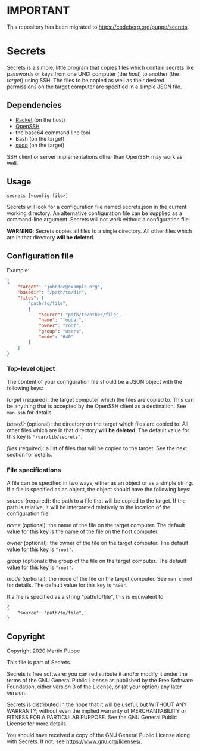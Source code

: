 # IMPORTANT

This repository has been migrated to https://codeberg.org/puppe/secrets.

# Secrets

Secrets is a simple, little program that copies files which contain
secrets like passwords or keys from one UNIX computer (the  *host*) to
another (the *target*) using SSH. The files to be copied as well as
their desired permissions on the target computer are specified in a
simple JSON file.

## Dependencies

* [Racket](https://racket-lang.org/) (on the host)
* [OpenSSH](https://www.openssh.com/)
* the base64 command line tool
* Bash (on the target)
* [sudo](https://www.sudo.ws/) (on the target)

SSH client or server implementations other than OpenSSH may work as
well.

## Usage

```
secrets [<config-file>]
```

Secrets will look for a configuration file named secrets.json in the
current working directory. An alternative configuration file can be
supplied as a command-line argument. Secrets will not work without a
configuration file.

**WARNING**: Secrets copies all files to a single directory. All other
files which are in that directory **will be deleted**.

## Configuration file

Example:

```json
{
    "target": "johndoe@example.org",
    "basedir": "/path/to/dir",
    "files": [
        "path/to/file",
        {
            "source": "path/to/other/file",
            "name": "foobar",
            "owner": "root",
            "group": "users",
            "mode": "640"
        }
    ]
}
```

### Top-level object

The content of your configuration file should be a JSON object with the
following keys:

*target* (required): the target computer which the files are copied to.
This can be anything that is accepted by the OpenSSH client as a
destination. See `man ssh` for details.

*basedir* (optional): the directory on the target which files are copied
to. All other files which are in that directory **will be deleted**. The
default value for this key is `"/var/lib/secrets"`.

*files* (required): a list of files that will be copied to the target.
See the next section for details.

### File specifications

A file can be specified in two ways, either as an object or as a simple
string. If a file is specified as an object, the object should have the
following keys:

*source* (required): the path to a file that will be copied to the
target. If the path is relative, it will be interpreted relatively to
the location of the configuration file.

*name* (optional): the name of the file on the target computer. The
default value for this key is the name of the file on the host computer.

*owner* (optional): the owner of the file on the target computer. The
default value for this key is `"root"`.

*group* (optional): the group of the file on the target computer. The
default value for this key is `"root"`.

*mode* (optional): the mode of the file on the target computer. See `man
chmod` for details. The default value for this key is `"400"`.

If a file is specified as a string "path/to/file", this is equivalent to

```
{
    "source": "path/to/file",
}
```


## Copyright

Copyright 2020 Martin Puppe

This file is part of Secrets.

Secrets is free software: you can redistribute it and/or modify
it under the terms of the GNU General Public License as published by
the Free Software Foundation, either version 3 of the License, or
(at your option) any later version.

Secrets is distributed in the hope that it will be useful,
but WITHOUT ANY WARRANTY; without even the implied warranty of
MERCHANTABILITY or FITNESS FOR A PARTICULAR PURPOSE.  See the
GNU General Public License for more details.

You should have received a copy of the GNU General Public License
along with Secrets.  If not, see <https://www.gnu.org/licenses/>.
